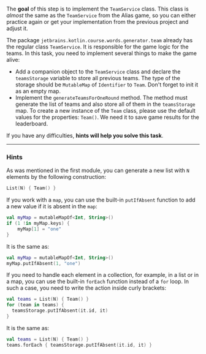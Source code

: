 The **goal** of this step is to implement the `TeamService` class.
This class is _almost_ the same as the `TeamService` from the Alias game,
so you can either practice again or get your implementation from the previous project and adjust it.

The package `jetbrains.kotlin.course.words.generator.team` already has the regular class `TeamService`.
It is responsible for the game logic for the teams. In this task, you need to implement several things to make the game alive:

- Add a companion object to the `TeamService` class and declare the `teamsStorage` variable to store all previous teams.
  The type of the storage should be `MutableMap` of `Identifier` to `Team`. Don't forget to init it as an empty map.
- Implement the `generateTeamsForOneRound` method.
  The method must generate the list of teams and also store all of them in the `teamsStorage` map.
  To create a new instance of the `Team` class, please use the default values for the properties: `Team()`.
  We need it to save game results for the leaderboard.

If you have any difficulties, **hints will help you solve this task**.

----

### Hints

<div class="hint" title="List with teams generation">

As was mentioned in the first module, you can generate a new list with `N` elements by the following construction:
  ```kotlin
  List(N) { Team() }
  ```
</div>

<div class="hint" title="putIfAbsent built-in function">

If you work with a `map`, you can use the built-in `putIfAbsent` function to add a new value if it is absent in the `map`:
  ```kotlin
  val myMap = mutableMapOf<Int, String>()
  if (1 !in myMap.keys) {
      myMap[1] = "one"
  }
  ```
It is the same as:
  ```kotlin
  val myMap = mutableMapOf<Int, String>()
  myMap.putIfAbsent(1, "one")
  ```
</div>


<div class="hint" title="forEach built-in function">

If you need to handle each element in a collection, for example, in a list or in a map,
you can use the built-in `forEach` function instead of a `for` loop.
In such a case, you need to write the action inside curly brackets:
  ```kotlin
  val teams = List(N) { Team() }
  for (team in teams) {
    teamsStorage.putIfAbsent(it.id, it)
  }
  ```
It is the same as:
  ```kotlin
  val teams = List(N) { Team() }
  teams.forEach { teamsStorage.putIfAbsent(it.id, it) }
  ```
</div>
